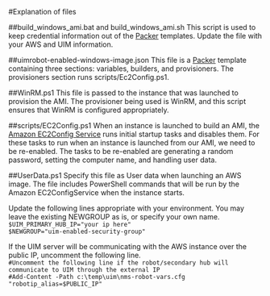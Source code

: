 #Explanation of files

##build_windows_ami.bat and build_windows_ami.sh
This script is used to keep credential information out of the [Packer](http://www.packer.io) templates. Update the file with your AWS and UIM information.

##uimrobot-enabled-windows-image.json
This file is a [Packer](http://packer.io) template containing three sections: variables, builders, and provisioners.
The provisioners section runs scripts/Ec2Config.ps1.

##WinRM.ps1
This file is passed to the instance that was launched to provision the AMI. The provisioner being used is WinRM, and this script
ensures that WinRM is configured appropriately.

##scripts/EC2Config.ps1
When an instance is launched to build an AMI, the 
[Amazon EC2Config Service](http://docs.aws.amazon.com/AWSEC2/latest/WindowsGuide/UsingConfig_WinAMI.html) runs initial startup tasks
and disables them. For these tasks to run when an instance is launched from our AMI, we need to be re-enabled. The tasks to be 
re-enabled are generating a random password, setting the computer name, and handling user data.

##UserData.ps1
Specify this file as User data when launching an AWS image. The file includes PowerShell commands that will be run by the Amazon EC2ConfigService when the instance starts.

Update the following lines appropriate with your environment. You may leave the existing NEWGROUP as is, or specify your own name.  
`$UIM_PRIMARY_HUB_IP="your ip here"`  
`$NEWGROUP="uim-enabled-security-group"`

If the UIM server will be communicating with the AWS instance over the public IP, uncomment the following line.  
`#Uncomment the following line if the robot/secondary hub will communicate to UIM through the external IP`  
`#Add-Content -Path c:\temp\uim\nms-robot-vars.cfg "robotip_alias=$PUBLIC_IP"`
